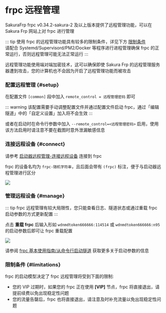 # frpc 远程管理

SakuraFrp frpc v0.34.2-sakura-2 及以上版本提供了远程管理功能，可以在 Sakura Frp 网站上对 frpc 进行管理

::: tip
使用 frpc 的远程管理功能具有较多的限制条件，详见下方 [限制条件](#limitations)  
请配合 Systemd/Supervisord/PM2/Docker 等程序进行进程管理确保 frpc 的正常运行，否则远程管理可能无法正常运行
:::

远程管理功能使用端对端加密技术，这可以确保即使 Sakura Frp 的远程管理服务器遭到攻击，您的计算机也不会因为开启了远程管理功能而被攻击

### 配置远程管理 {#setup}

在配置文件 `[common]` 段中加入 `remote_control = 远程管理密码` 即可

::: warning
该配置需要手动调整配置文件并通过配置文件启动 frpc，通过「编辑隧道」中的「自定义设置」加入将不会生效
:::

或者在启动时在命令行参数中加入 `--remote_control=<远程管理密码>` 启用，使用该方法启用时请注意不要在截图时意外泄漏敏感信息

### 连接远程设备 {#connect}

请参考 [启动器远程管理-连接远程设备](/launcher/remote.md#连接远程设备) 连接到 frpc

frpc 的设备名均为 `frpc-随机字符串`，且后面会带有 `(frpc)` 标注，便于与启动器远程管理进行区分

![](./_images/remote-0.png)

### 管理远程设备 {#manage}

::: tip
frpc 远程管理有较大局限性，您只能查看日志、隧道状态或通过重载 frpc 启动参数的方式更新配置
:::

点击 **重载 frpc** 后输入形如 `wdnmdtoken666666:114514` 或 `wdnmdtoken666666:n95` 的启动参数后即可让 frpc 重载配置

![](./_images/remote-1.png)

请参阅 [frpc 基本使用指南/从命令行启动隧道](/frpc/usage.md#cli-usage) 获取更多关于启动参数的信息

### 限制条件 {#limitations}

frpc 的启动模型决定了 frpc 远程管理将受到下面的限制:

+ 您的 VIP 过期时，如果您的 frpc 正在使用 **[VIP]** 节点，frpc 将直接退出，请提前续费以免出现稳定性问题
+ 您的流量告罄后，frpc 也将直接退出，请注意及时补充流量以免出现稳定性问题
